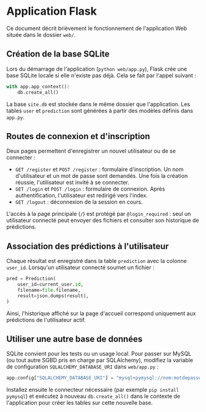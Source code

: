 # Application Flask

Ce document décrit brièvement le fonctionnement de l'application Web située dans le dossier `web/`.

## Création de la base SQLite

Lors du démarrage de l'application (`python web/app.py`), Flask crée une base SQLite locale si elle n'existe pas déjà. Cela se fait par l'appel suivant :

```python
with app.app_context():
    db.create_all()
```

La base `site.db` est stockée dans le même dossier que l'application. Les tables `user` et `prediction` sont générées à partir des modèles définis dans `app.py`.

## Routes de connexion et d'inscription

Deux pages permettent d'enregistrer un nouvel utilisateur ou de se connecter :

- `GET /register` et `POST /register` : formulaire d'inscription. Un nom d'utilisateur et un mot de passe sont demandés. Une fois la création réussie, l'utilisateur est invité à se connecter.
- `GET /login` et `POST /login` : formulaire de connexion. Après authentification, l'utilisateur est redirigé vers l'index.
- `GET /logout` : déconnexion de la session en cours.

L'accès à la page principale (`/`) est protégé par `@login_required` : seul un utilisateur connecté peut envoyer des fichiers et consulter son historique de prédictions.

## Association des prédictions à l'utilisateur

Chaque résultat est enregistré dans la table `prediction` avec la colonne `user_id`. Lorsqu'un utilisateur connecté soumet un fichier :

```python
pred = Prediction(
    user_id=current_user.id,
    filename=file.filename,
    result=json.dumps(result),
)
```

Ainsi, l'historique affiché sur la page d'accueil correspond uniquement aux prédictions de l'utilisateur actif.

## Utiliser une autre base de données

SQLite convient pour les tests ou un usage local. Pour passer sur MySQL (ou tout autre SGBD pris en charge par SQLAlchemy), modifiez la variable de configuration `SQLALCHEMY_DATABASE_URI` dans `web/app.py` :

```python
app.config["SQLALCHEMY_DATABASE_URI"] = "mysql+pymysql://nom:motdepasse@hote/basededonnees"
```

Installez ensuite le connecteur nécessaire (par exemple `pip install pymysql`) et exécutez à nouveau `db.create_all()` dans le contexte de l'application pour créer les tables sur cette nouvelle base.
